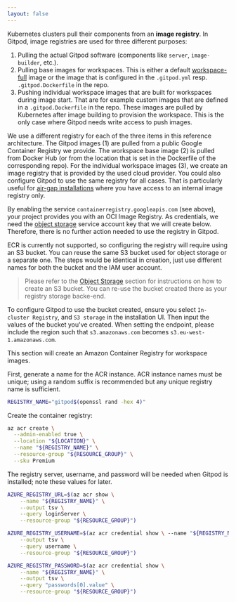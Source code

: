```yaml
---
layout: false
---
```


<script lang="ts">
  import CloudPlatformToggle from "$lib/components/docs/cloud-platform-toggle.svelte";
</script>

Kubernetes clusters pull their components from an **image registry**. In Gitpod, image registries are used for three different purposes:

1. Pulling the actual Gitpod software (components like `server`, `image-builder`, etc.).
2. Pulling base images for workspaces. This is either a default [workspace-full](https://hub.docker.com/r/gitpod/workspace-full) image or the image that is configured in the `.gitpod.yml` resp. `.gitpod.Dockerfile` in the repo.
3. Pushing individual workspace images that are built for workspaces during image start. That are for example custom images that are defined in a `.gitpod.Dockerfile` in the repo. These images are pulled by Kubernetes after image building to provision the workspace. This is the only case where Gitpod needs write access to push images.

We use a different registry for each of the three items in this reference architecture. The Gitpod images (1) are pulled from a public Google Container Registry we provide. The workspace base image (2) is pulled from Docker Hub (or from the location that is set in the Dockerfile of the corresponding repo). For the individual workspace images (3), we create an image registry that is provided by the used cloud provider. You could also configure Gitpod to use the same registry for all cases. That is particularly useful for [air-gap installations](../advanced/air-gap) where you have access to an internal image registry only.

<CloudPlatformToggle id="cloud-platform-toggle-registry">
<div slot="gcp">

By enabling the service `containerregistry.googleapis.com` (see above), your project provides you with an OCI Image Registry. As credentials, we need the [object storage](#object-storage) service account key that we will create below. Therefore, there is no further action needed to use the registry in Gitpod.

</div>
<div slot="aws">

ECR is currently not supported, so configuring the registry will require using an S3 bucket. You can reuse the same S3 bucket used for object storage or a separate one. The steps would be identical in creation, just use different names for both the bucket and the IAM user account.

> Please refer to the [Object Storage](./single-cluster-ref-arch#object-storage) section for instructions on how to create an S3 bucket. You can re-use the bucket created there as your registry storage backe-end.

To configure Gitpod to use the bucket created, ensure you select `In-cluster Registry`, and `S3 storage` in the installation UI. Then input the values of the bucket you've created. When setting the endpoint, please include the region such that `s3.amazonaws.com` becomes `s3.eu-west-1.amazonaws.com`.

</div>

<div slot="azure">

This section will create an Amazon Container Registry for workspace images.

First, generate a name for the ACR instance. ACR instance names must be unique; using a random suffix is recommended but any unique registry name is sufficient.

```bash
REGISTRY_NAME="gitpod$(openssl rand -hex 4)"
```

Create the container registry:

```bash
az acr create \
  --admin-enabled true \
  --location "${LOCATION}" \
  --name "${REGISTRY_NAME}" \
  --resource-group "${RESOURCE_GROUP}" \
  --sku Premium
```

The registry server, username, and password will be needed when Gitpod is installed; note these values for later.

```bash
AZURE_REGISTRY_URL=$(az acr show \
    --name "${REGISTRY_NAME}" \
    --output tsv \
    --query loginServer \
    --resource-group "${RESOURCE_GROUP}")

AZURE_REGISTRY_USERNAME=$(az acr credential show \ --name "${REGISTRY_NAME}" \
    --output tsv \
    --query username \
    --resource-group "${RESOURCE_GROUP}")

AZURE_REGISTRY_PASSWORD=$(az acr credential show \
    --name "${REGISTRY_NAME}" \
    --output tsv \
    --query "passwords[0].value" \
    --resource-group "${RESOURCE_GROUP}")
```

</div>

</CloudPlatformToggle>
